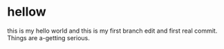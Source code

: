 # hellow
this is my hello world
and this is my first branch edit and first real commit. Things are a-getting serious. 
